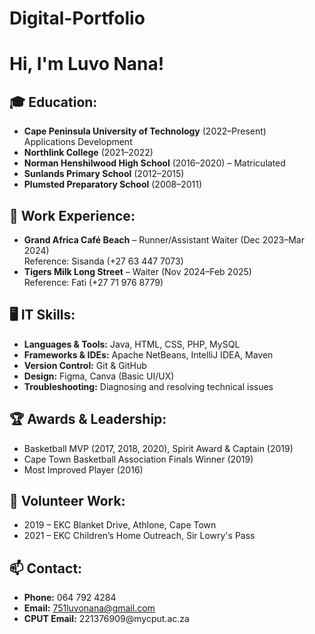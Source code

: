 # Digital-Portfolio

<h1>Hi, I'm Luvo Nana!<br/>
</h1>

<h2>🎓 Education:</h2>
<ul>
  <li><b>Cape Peninsula University of Technology</b> (2022–Present)<br/>Applications Development</li>
  <li><b>Northlink College</b> (2021–2022)</li>
  <li><b>Norman Henshilwood High School</b> (2016–2020) – Matriculated</li>
  <li><b>Sunlands Primary School</b> (2012–2015)</li>
  <li><b>Plumsted Preparatory School</b> (2008–2011)</li>
</ul>

<h2>💼 Work Experience:</h2>
<ul>
  <li><b>Grand Africa Café Beach</b> – Runner/Assistant Waiter (Dec 2023–Mar 2024) <br/>Reference: Sisanda (+27 63 447 7073)</li>
  <li><b>Tigers Milk Long Street</b> – Waiter (Nov 2024–Feb 2025) <br/>Reference: Fati (+27 71 976 8779)</li>
</ul>

<h2>🖥️ IT Skills:</h2>
<ul>
  <li><b>Languages & Tools:</b> Java, HTML, CSS, PHP, MySQL</li>
  <li><b>Frameworks & IDEs:</b> Apache NetBeans, IntelliJ IDEA, Maven</li>
  <li><b>Version Control:</b> Git & GitHub</li>
  <li><b>Design:</b> Figma, Canva (Basic UI/UX)</li>
  <li><b>Troubleshooting:</b> Diagnosing and resolving technical issues</li>
</ul>

<h2>🏆 Awards & Leadership:</h2>
<ul>
  <li>Basketball MVP (2017, 2018, 2020), Spirit Award & Captain (2019)</li>
  <li>Cape Town Basketball Association Finals Winner (2019)</li>
  <li>Most Improved Player (2016)</li>
</ul>

<h2>🙌 Volunteer Work:</h2>
<ul>
  <li>2019 – EKC Blanket Drive, Athlone, Cape Town</li>
  <li>2021 – EKC Children’s Home Outreach, Sir Lowry's Pass</li>
</ul>

<h2>📫 Contact:</h2>
<ul>
  <li><b>Phone:</b> 064 792 4284</li>
  <li><b>Email:</b> <a href="mailto:751luvonana@gmail.com">751luvonana@gmail.com</a></li>
  <li><b>CPUT Email:</b> 221376909@mycput.ac.za</li>
</ul>
